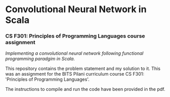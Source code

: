 # Convolutional Neural Network in Scala
### CS F301: Principles of Programming Languages course assignment

*Implementing a convolutional neural network following functional programming paradgim in Scala.*

This repository contains the problem statement and my solution to it. 
This was an assignment for the  BITS Pilani curriculum course CS F301: 'Principles of Programming Languages'. 

The instructions to compile and run the code have been provided in the pdf.
